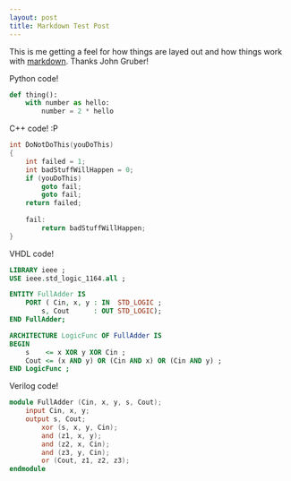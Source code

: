```yaml
---
layout: post
title: Markdown Test Post
---
```


This is me getting a feel for how things are layed out and how things work with [markdown](http://daringfireball.net/projects/markdown/). Thanks John Gruber!

<!--more-->

Python code!

```python
def thing():
	with number as hello:
		number = 2 * hello
```

C++ code! :P

```c++
int DoNotDoThis(youDoThis)
{
	int failed = 1;
	int badStuffWillHappen = 0;
	if (youDoThis)
		goto fail;
		goto fail;
	return failed;
	
	fail:
		return badStuffWillHappen;
}
```

VHDL code!

```vhdl
LIBRARY ieee ;
USE ieee.std_logic_1164.all ;

ENTITY FullAdder IS
	PORT ( Cin, x, y : IN  STD_LOGIC ;
		s, Cout 	 : OUT STD_LOGIC);
END FullAdder;

ARCHITECTURE LogicFunc OF FullAdder IS
BEGIN
	s 	 <= x XOR y XOR Cin ;
	Cout <= (x AND y) OR (Cin AND x) OR (Cin AND y) ;
END LogicFunc ;
```

Verilog code!

```verilog
module FullAdder (Cin, x, y, s, Cout);
	input Cin, x, y;
	output s, Cout;
		xor (s, x, y, Cin);
		and (z1, x, y);
		and (z2, x, Cin);
		and (z3, y, Cin);
		or (Cout, z1, z2, z3);
endmodule
```
